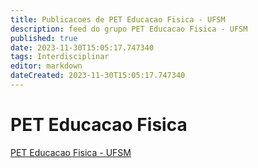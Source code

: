 ```yaml
---
title: Publicacoes de PET Educacao Fisica - UFSM 
description: feed do grupo PET Educacao Fisica - UFSM
published: true
date: 2023-11-30T15:05:17.747340
tags: Interdisciplinar
editor: markdown
dateCreated: 2023-11-30T15:05:17.747340
---
```


# PET Educacao Fisica
[PET Educacao Fisica - UFSM](/grupo/249PETEducacaoFisicaUFSM)